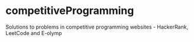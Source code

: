 # competitiveProgramming
Solutions to problems in competitive programming websites - HackerRank, LeetCode and E-olymp
